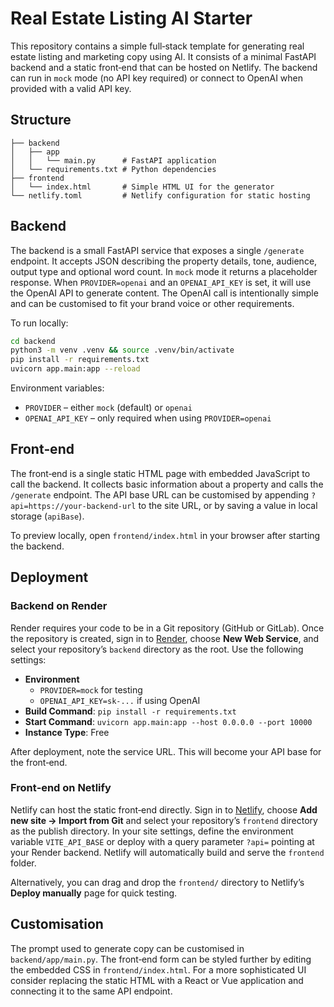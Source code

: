 # Real Estate Listing AI Starter

This repository contains a simple full‑stack template for generating real estate listing and marketing copy using AI. It consists of a minimal FastAPI backend and a static front‑end that can be hosted on Netlify. The backend can run in `mock` mode (no API key required) or connect to OpenAI when provided with a valid API key.

## Structure

```
├── backend
│   ├── app
│   │   └── main.py      # FastAPI application
│   └── requirements.txt # Python dependencies
├── frontend
│   └── index.html       # Simple HTML UI for the generator
└── netlify.toml         # Netlify configuration for static hosting
```

## Backend

The backend is a small FastAPI service that exposes a single `/generate` endpoint. It accepts JSON describing the property details, tone, audience, output type and optional word count. In `mock` mode it returns a placeholder response. When `PROVIDER=openai` and an `OPENAI_API_KEY` is set, it will use the OpenAI API to generate content. The OpenAI call is intentionally simple and can be customised to fit your brand voice or other requirements.

To run locally:

```bash
cd backend
python3 -m venv .venv && source .venv/bin/activate
pip install -r requirements.txt
uvicorn app.main:app --reload
```

Environment variables:

- `PROVIDER` – either `mock` (default) or `openai`
- `OPENAI_API_KEY` – only required when using `PROVIDER=openai`

## Front‑end

The front‑end is a single static HTML page with embedded JavaScript to call the backend. It collects basic information about a property and calls the `/generate` endpoint. The API base URL can be customised by appending `?api=https://your-backend-url` to the site URL, or by saving a value in local storage (`apiBase`).

To preview locally, open `frontend/index.html` in your browser after starting the backend.

## Deployment

### Backend on Render

Render requires your code to be in a Git repository (GitHub or GitLab). Once the repository is created, sign in to [Render](https://render.com/), choose **New Web Service**, and select your repository’s `backend` directory as the root. Use the following settings:

- **Environment**
  - `PROVIDER=mock` for testing
  - `OPENAI_API_KEY=sk-...` if using OpenAI
- **Build Command**: `pip install -r requirements.txt`
- **Start Command**: `uvicorn app.main:app --host 0.0.0.0 --port 10000`
- **Instance Type**: Free

After deployment, note the service URL. This will become your API base for the front‑end.

### Front‑end on Netlify

Netlify can host the static front‑end directly. Sign in to [Netlify](https://app.netlify.com/), choose **Add new site → Import from Git** and select your repository’s `frontend` directory as the publish directory. In your site settings, define the environment variable `VITE_API_BASE` or deploy with a query parameter `?api=` pointing at your Render backend. Netlify will automatically build and serve the `frontend` folder.

Alternatively, you can drag and drop the `frontend/` directory to Netlify’s **Deploy manually** page for quick testing.

## Customisation

The prompt used to generate copy can be customised in `backend/app/main.py`. The front‑end form can be styled further by editing the embedded CSS in `frontend/index.html`. For a more sophisticated UI consider replacing the static HTML with a React or Vue application and connecting it to the same API endpoint.

